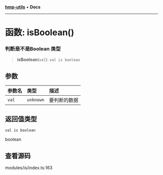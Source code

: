 [**hmp-utils**](../README.md) • **Docs**

***

# 函数: isBoolean()

### 判断是不是Boolean 类型

> **isBoolean**(`val`): `val is boolean`

## 参数

| 参数名 | 类型 | 描述 |
| :------ | :------ | :------ |
| `val` | `unknown` | 要判断的数据 |

## 返回值类型

`val is boolean`

boolean

## 查看源码

modules/is/index.ts:163
